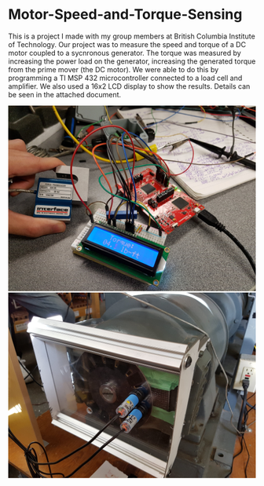 # Motor-Speed-and-Torque-Sensing
This is a project I made with my group members at British Columbia Institute of Technology. Our project was to measure the speed and torque of a DC motor coupled to a sycnronous 
generator. The torque was measured by increasing the power load on the generator, increasing the generated torque from the prime mover (the DC motor). We were able to do this
by programming a TI MSP 432 microcontroller connected to a load cell and amplifier. We also used a 16x2 LCD display to show the results. Details can be seen in the attached document.





![example](https://github.com/christophertesar/Motor-Speed-and-Torque-Sensing/blob/master/photos/20190311_140725.jpg)
![example2](https://github.com/christophertesar/Motor-Speed-and-Torque-Sensing/blob/master/photos/20190401_153955.jpg)
